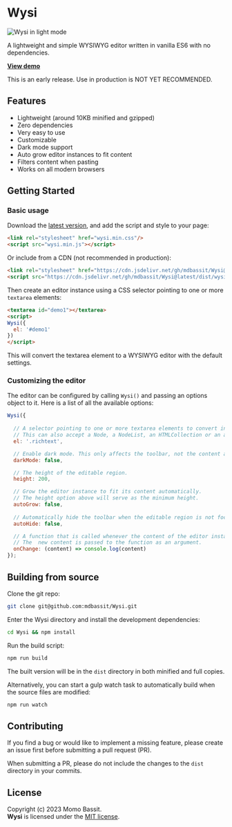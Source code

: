 
# Wysi

![Wysi in light mode](https://mdbassit.github.io/Wysi/images/wysi-light.png)

A lightweight and simple WYSIWYG editor written in vanilla ES6 with no dependencies.

[**View demo**](https://mdbassit.github.io/Wysi)

This is an early release. Use in production is NOT YET RECOMMENDED.

## Features

* Lightweight (around 10KB minified and gzipped)
* Zero dependencies
* Very easy to use
* Customizable
* Dark mode support
* Auto grow editor instances to fit content
* Filters content when pasting
* Works on all modern browsers

## Getting Started

### Basic usage

Download the [latest version](https://github.com/mdbassit/Wysi/releases/latest), and add the script and style to your page:
```html
<link rel="stylesheet" href="wysi.min.css"/>
<script src="wysi.min.js"></script>
```

Or include from a CDN (not recommended in production):
```html
<link rel="stylesheet" href="https://cdn.jsdelivr.net/gh/mdbassit/Wysi@latest/dist/wysi.min.css"/>
<script src="https://cdn.jsdelivr.net/gh/mdbassit/Wysi@latest/dist/wysi.min.js"></script>
```

Then create an editor instance using a CSS selector pointing to one or more `textarea` elements:
```html
<textarea id="demo1"></textarea>
<script>
Wysi({
  el: '#demo1'
})
</script>
```

This will convert the textarea element to a WYSIWYG editor with the default settings.

### Customizing the editor

The editor can be configured by calling `Wysi()` and passing an options object to it. Here is a list of all the available options:

```js
Wysi({
  
  // A selector pointing to one or more textarea elements to convert into WYSIWYG editors.
  // This can also accept a Node, a NodeList, an HTMLCollection or an array of DOM elements.
  el: '.richtext',

  // Enable dark mode. This only affects the toolbar, not the content area.
  darkMode: false,

  // The height of the editable region.
  height: 200,

  // Grow the editor instance to fit its content automatically.
  // The height option above will serve as the minimum height.
  autoGrow: false,
  
  // Automatically hide the toolbar when the editable region is not focused.
  autoHide: false,

  // A function that is called whenever the content of the editor instance changes.
  // The  new content is passed to the function as an argument.
  onChange: (content) => console.log(content)
});
```

## Building from source

Clone the git repo:
```bash
git clone git@github.com:mdbassit/Wysi.git
```

Enter the Wysi directory and install the development dependencies:
```bash
cd Wysi && npm install
```

Run the build script:
```bash
npm run build
```
The built version will be in the `dist` directory in both minified and full copies.

Alternatively, you can start a gulp watch task to automatically build when the source files are modified:
```bash
npm run watch
```

## Contributing

If you find a bug or would like to implement a missing feature, please create an issue first before submitting a pull request (PR).

When submitting a PR, please do not include the changes to the `dist` directory in your commits.

## License

Copyright (c) 2023 Momo Bassit.  
**Wysi** is licensed under the [MIT license](https://github.com/mdbassit/Wysi/blob/main/LICENSE.txt).
